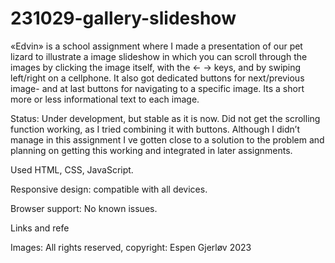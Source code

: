 # 231029-gallery-slideshow



«Edvin» is a school assignment where I made a presentation of our pet lizard to illustrate a image slideshow in which you can scroll through the images by clicking the image itself, with the <- -> keys, and by swiping left/right on a cellphone. It also got dedicated buttons for next/previous image- and at last buttons for navigating to a specific image. Its a short more or less informational text to each image.

Status: Under development, but stable as it is now. Did not get the scrolling function working, as I tried combining it with buttons. Although I didn’t manage in this assignment I ve gotten close to a solution to the problem and planning on getting this working and integrated in later assignments.

Used HTML, CSS, JavaScript.

Responsive design: compatible with all devices.

Browser support: No known issues.

Links and refe

Images: All rights reserved, copyright: Espen Gjerløv 2023
